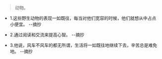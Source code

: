 >动物。

- 1.这些野生动物的表现一如既往，每当对他们宽容的时候，他们就想从中占点小便宜。 --摘抄

- 2.通过阅读和交流来提高心智。 --摘抄

- 3.他说，风车不风车的都无所谓，生活将一如既往地继续下去，辛苦总是难免地。 --摘抄
